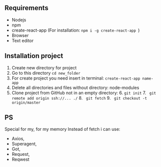 ## Requirements

+ Nodejs
+ npm
+ create-react-app (For installation: ```npm i -g create-react-app ```)
+ Browser
+ Text editor

## Installation project
1. Create new directory for project
2. Go to this directory ``` cd new_folder ``` 
3. For create project you need insert in terminal: ``` create-react-app name-app ``` 
4. Delete all directories and files without directory: node-modules
5. Clone project from GitHub not in an empty directory: 
    6. ``` git init ``` 
    7. ``` git remote add origin ssh://... ./```
    8. ``` git fetch```
    9. ``` git checkout -t origin/master```



## PS
Special for my, for my memory
Instead of fetch i can use:
- Axios,
- Superagent,
- Got,
- Request,
- Reqwest